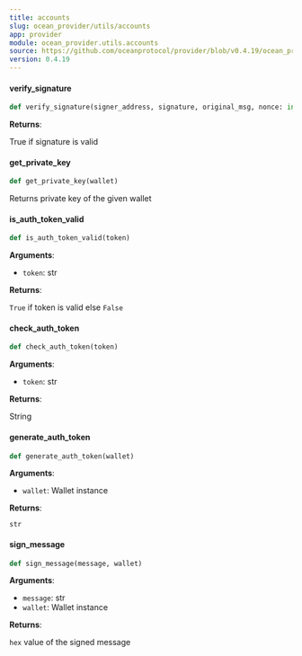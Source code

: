 ```yaml
---
title: accounts
slug: ocean_provider/utils/accounts
app: provider
module: ocean_provider.utils.accounts
source: https://github.com/oceanprotocol/provider/blob/v0.4.19/ocean_provider/utils/accounts.py
version: 0.4.19
---
```

#### verify\_signature

```python
def verify_signature(signer_address, signature, original_msg, nonce: int = None)
```

**Returns**:

True if signature is valid

#### get\_private\_key

```python
def get_private_key(wallet)
```

Returns private key of the given wallet

#### is\_auth\_token\_valid

```python
def is_auth_token_valid(token)
```

**Arguments**:

- `token`: str

**Returns**:

`True` if token is valid else `False`

#### check\_auth\_token

```python
def check_auth_token(token)
```

**Arguments**:

- `token`: str

**Returns**:

String

#### generate\_auth\_token

```python
def generate_auth_token(wallet)
```

**Arguments**:

- `wallet`: Wallet instance

**Returns**:

`str`

#### sign\_message

```python
def sign_message(message, wallet)
```

**Arguments**:

- `message`: str
- `wallet`: Wallet instance

**Returns**:

`hex` value of the signed message

